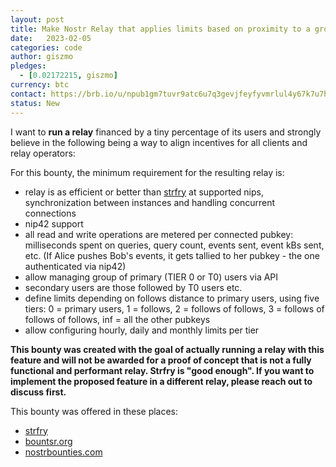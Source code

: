 ```yaml
---
layout: post
title: Make Nostr Relay that applies limits based on proximity to a group of accounts
date:   2023-02-05
categories: code
author: giszmo
pledges:
  - [0.02172215, giszmo]
currency: btc
contact: https://brb.io/u/npub1gm7tuvr9atc6u7q3gevjfeyfyvmrlul4y67k7u7hcxztz67ceexs078rf6
status: New
---
```


I want to **run a relay** financed by a tiny percentage of its users and strongly believe
in the following being a way to align incentives for all clients and relay operators:

For this bounty, the minimum requirement for the resulting relay is:

* relay is as efficient or better than [strfry](https://github.com/hoytech/strfry) at supported nips, synchronization between instances and handling concurrent connections
* nip42 support
* all read and write operations are metered per connected pubkey: milliseconds spent on queries, query count, events sent, event kBs sent, etc. (If Alice pushes Bob's events, it gets tallied to her pubkey - the one authenticated via nip42)
* allow managing group of primary (TIER 0 or T0) users via API
* secondary users are those followed by T0 users etc.
* define limits depending on follows distance to primary users, using five tiers: 0 = primary users, 1 = follows, 2 = follows of follows, 3 = follows of follows of follows, inf = all the other pubkeys
* allow configuring hourly, daily and monthly limits per tier

**This bounty was created with the goal of actually running a relay with this feature and will not be awarded for a proof of concept that is not a fully functional and performant relay. Strfry is "good enough". If you want to implement the proposed feature in a different relay, please reach out to discuss first.**

This bounty was offered in these places:

* [strfry](https://github.com/hoytech/strfry/issues/17)
* [bountsr.org](https://bountsr.org/relay-with-wot-based-limits/)
* [nostrbounties.com](https://nostrbounties.com/b/naddr1qq9rzd3h8y6nqwf5xyuqygzxljlrqe027xh8sy2xtyjwfzfrxcll8afxh4hh847psjckhkxwf5psgqqqw4rsty50fx)

